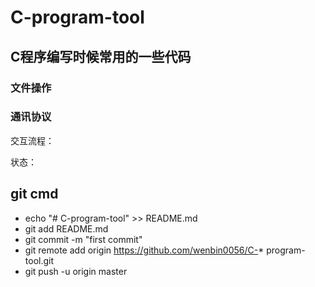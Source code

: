 # C-program-tool

## C程序编写时候常用的一些代码
### 文件操作

### 通讯协议
交互流程：


状态：




### 





## git cmd
> 
* echo "# C-program-tool" >> README.md
* git add README.md
* git commit -m "first commit"
* git remote add origin https://github.com/wenbin0056/C-* program-tool.git
* git push -u origin master

